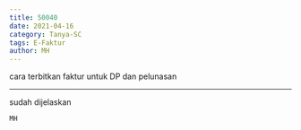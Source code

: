 ```yaml
---
title: 50040
date: 2021-04-16
category: Tanya-SC
tags: E-Faktur
author: MH
---
```


cara terbitkan faktur untuk DP dan pelunasan

---

sudah dijelaskan

`MH`
